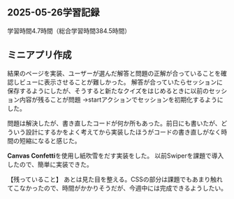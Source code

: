 ## 2025-05-26学習記録
学習時間4.7時間（総合学習時間384.5時間）

## ミニアプリ作成
結果のページを実装、ユーザーが選んだ解答と問題の正解が合っていることを確認しビューに表示させることが難しかった。
解答が合っていたらセッションに保存するようにしたが、そうすると新たなクイズをはじめるときに以前のセッション内容が残ることが問題
→startアクションでセッションを初期化するようにした。

問題は解決したが、書き直したコードが何か所もあった。前日にも書いたが、どういう設計にするかをよく考えてから実装したほうがコードの書き直しがなく時間の短縮になると感じた。

**Canvas Confetti**を使用し紙吹雪をだす実装をした。
以前Swiperを課題で導入したので、簡単に実装できた。

【残っていること】
あとは見た目を整える。CSSの部分は課題でもあまり触れてこなかったので、時間がかかりそうだが、今週中には完成できるようしたい。